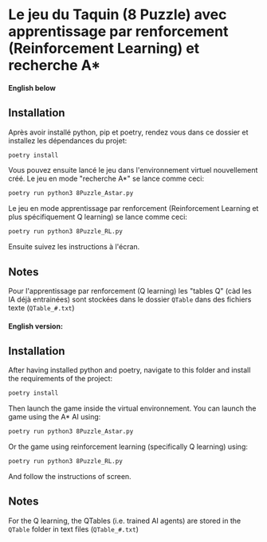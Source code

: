 # Le jeu du Taquin (8 Puzzle) avec apprentissage par renforcement (Reinforcement Learning) et recherche A\*
#### English below

## Installation

Après avoir installé python, pip et poetry, rendez vous dans ce dossier et installez les
dépendances du projet:

```bash
poetry install
```

Vous pouvez ensuite lancé le jeu dans l'environnement virtuel nouvellement créé.
Le jeu en mode "recherche A\*" se lance comme ceci:
```bash
poetry run python3 8Puzzle_Astar.py
```

Le jeu en mode apprentissage par renforcement (Reinforcement Learning et plus spécifiquement 
Q learning) se lance comme ceci:
```bash
poetry run python3 8Puzzle_RL.py
```

Ensuite suivez les instructions à l'écran.

## Notes

Pour l'apprentissage par renforcement (Q learning) les "tables Q" (càd les IA déjà entrainées)
sont stockées dans le dossier `QTable` dans des fichiers texte (`QTable_#.txt`)

#### English version:
## Installation

After having installed python and poetry, navigate to this folder and 
install the requirements of the project:

```bash
poetry install
```

Then launch the game inside the virtual environnement.
You can launch the game using the A\* AI using:
```bash
poetry run python3 8Puzzle_Astar.py
```

Or the game using reinforcement learning (specifically Q learning) using:
```bash
poetry run python3 8Puzzle_RL.py
```

And follow the instructions of screen.

## Notes

For the Q learning, the QTables (i.e. trained AI agents) are stored in the `QTable` folder
in text files (`QTable_#.txt`)

